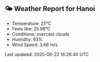 <!-- WEATHER-START -->
## 🌤 Weather Report for Hanoi

- Temperature: 25°C
- Feels like: 25.98°C
- Conditions: overcast clouds
- Humidity: 93%
- Wind Speed: 3.66 m/s

Last updated: 2025-06-22 16:26:40 UTC
<!-- WEATHER-END -->
